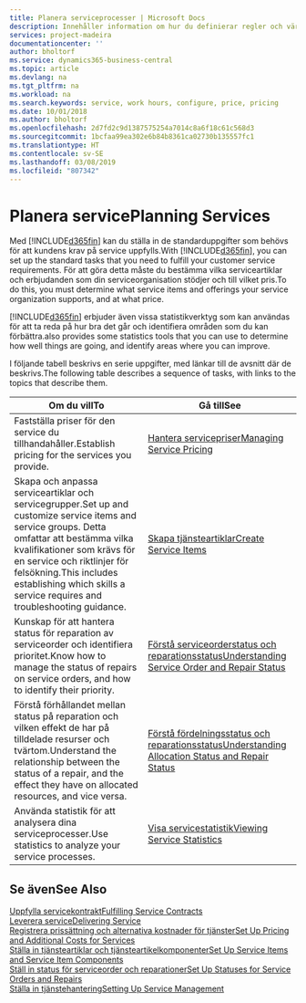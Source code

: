 ```yaml
---
title: Planera serviceprocesser | Microsoft Docs
description: Innehåller information om hur du definierar regler och värden för att definiera dina servicepolicyer och -processer.
services: project-madeira
documentationcenter: ''
author: bholtorf
ms.service: dynamics365-business-central
ms.topic: article
ms.devlang: na
ms.tgt_pltfrm: na
ms.workload: na
ms.search.keywords: service, work hours, configure, price, pricing
ms.date: 10/01/2018
ms.author: bholtorf
ms.openlocfilehash: 2d7fd2c9d1387575254a7014c8a6f18c61c568d3
ms.sourcegitcommit: 1bcfaa99ea302e6b84b8361ca02730b135557fc1
ms.translationtype: HT
ms.contentlocale: sv-SE
ms.lasthandoff: 03/08/2019
ms.locfileid: "807342"
---
```

# <a name="planning-services"></a><span data-ttu-id="eef23-103">Planera service</span><span class="sxs-lookup"><span data-stu-id="eef23-103">Planning Services</span></span>
<span data-ttu-id="eef23-104">Med [!INCLUDE[d365fin](includes/d365fin_md.md)] kan du ställa in de standarduppgifter som behövs för att kundens krav på service uppfylls.</span><span class="sxs-lookup"><span data-stu-id="eef23-104">With [!INCLUDE[d365fin](includes/d365fin_md.md)], you can set up the standard tasks that you need to fulfill your customer service requirements.</span></span> <span data-ttu-id="eef23-105">För att göra detta måste du bestämma vilka serviceartiklar och erbjudanden som din serviceorganisation stödjer och till vilket pris.</span><span class="sxs-lookup"><span data-stu-id="eef23-105">To do this, you must determine what service items and offerings your service organization supports, and at what price.</span></span>   

[!INCLUDE[d365fin](includes/d365fin_md.md)] <span data-ttu-id="eef23-106">erbjuder även vissa statistikverktyg som kan användas för att ta reda på hur bra det går och identifiera områden som du kan förbättra.</span><span class="sxs-lookup"><span data-stu-id="eef23-106">also provides some statistics tools that you can use to determine how well things are going, and identify areas where you can improve.</span></span>
  
<span data-ttu-id="eef23-107">I följande tabell beskrivs en serie uppgifter, med länkar till de avsnitt där de beskrivs.</span><span class="sxs-lookup"><span data-stu-id="eef23-107">The following table describes a sequence of tasks, with links to the topics that describe them.</span></span>   
  
|<span data-ttu-id="eef23-108">**Om du vill**</span><span class="sxs-lookup"><span data-stu-id="eef23-108">**To**</span></span>|<span data-ttu-id="eef23-109">**Gå till**</span><span class="sxs-lookup"><span data-stu-id="eef23-109">**See**</span></span>|  
|------------|-------------|  
|<span data-ttu-id="eef23-110">Fastställa priser för den service du tillhandahåller.</span><span class="sxs-lookup"><span data-stu-id="eef23-110">Establish pricing for the services you provide.</span></span>|[<span data-ttu-id="eef23-111">Hantera servicepriser</span><span class="sxs-lookup"><span data-stu-id="eef23-111">Managing Service Pricing</span></span>](service-service-price-management.md)|
|<span data-ttu-id="eef23-112">Skapa och anpassa serviceartiklar och servicegrupper.</span><span class="sxs-lookup"><span data-stu-id="eef23-112">Set up and customize service items and service groups.</span></span> <span data-ttu-id="eef23-113">Detta omfattar att bestämma vilka kvalifikationer som krävs för en service och riktlinjer för felsökning.</span><span class="sxs-lookup"><span data-stu-id="eef23-113">This includes establishing which skills a service requires and troubleshooting guidance.</span></span>| [<span data-ttu-id="eef23-114">Skapa tjänsteartiklar</span><span class="sxs-lookup"><span data-stu-id="eef23-114">Create Service Items</span></span>](service-how-to-create-service-items.md)|  
|<span data-ttu-id="eef23-115">Kunskap för att hantera status för reparation av serviceorder och identifiera prioritet.</span><span class="sxs-lookup"><span data-stu-id="eef23-115">Know how to manage the status of repairs on service orders, and how to identify their priority.</span></span>|[<span data-ttu-id="eef23-116">Förstå serviceorderstatus och reparationsstatus</span><span class="sxs-lookup"><span data-stu-id="eef23-116">Understanding Service Order and Repair Status</span></span>](service-service-order-status-and-repair-status.md)|  
|<span data-ttu-id="eef23-117">Förstå förhållandet mellan status på reparation och vilken effekt de har på tilldelade resurser och tvärtom.</span><span class="sxs-lookup"><span data-stu-id="eef23-117">Understand the relationship between the status of a repair, and the effect they have on allocated resources, and vice versa.</span></span>|[<span data-ttu-id="eef23-118">Förstå fördelningsstatus och reparationsstatus</span><span class="sxs-lookup"><span data-stu-id="eef23-118">Understanding Allocation Status and Repair Status</span></span>](service-allocation-status-and-repair-status.md)|  
|<span data-ttu-id="eef23-119">Använda statistik för att analysera dina serviceprocesser.</span><span class="sxs-lookup"><span data-stu-id="eef23-119">Use statistics to analyze your service processes.</span></span> | [<span data-ttu-id="eef23-120">Visa servicestatistik</span><span class="sxs-lookup"><span data-stu-id="eef23-120">Viewing Service Statistics</span></span>](service-service-statistics.md) |

## <a name="see-also"></a><span data-ttu-id="eef23-121">Se även</span><span class="sxs-lookup"><span data-stu-id="eef23-121">See Also</span></span>
[<span data-ttu-id="eef23-122">Uppfylla servicekontrakt</span><span class="sxs-lookup"><span data-stu-id="eef23-122">Fulfilling Service Contracts</span></span>](service-fulfill-service-contracts.md)  
[<span data-ttu-id="eef23-123">Leverera service</span><span class="sxs-lookup"><span data-stu-id="eef23-123">Delivering Service</span></span>](service-deliver-service.md)  
[<span data-ttu-id="eef23-124">Registrera prissättning och alternativa kostnader för tjänster</span><span class="sxs-lookup"><span data-stu-id="eef23-124">Set Up Pricing and Additional Costs for Services</span></span>](service-how-setup-service-costs-pricing.md)  
[<span data-ttu-id="eef23-125">Ställa in tjänsteartiklar och tjänsteartikelkomponenter</span><span class="sxs-lookup"><span data-stu-id="eef23-125">Set Up Service Items and Service Item Components</span></span>](service-how-setup-service-items.md)  
[<span data-ttu-id="eef23-126">Ställ in status för serviceorder och reparationer</span><span class="sxs-lookup"><span data-stu-id="eef23-126">Set Up Statuses for Service Orders and Repairs</span></span>](service-order-repair-status.md)  
[<span data-ttu-id="eef23-127">Ställa in tjänstehantering</span><span class="sxs-lookup"><span data-stu-id="eef23-127">Setting Up Service Management</span></span>](service-setup-service.md)  
